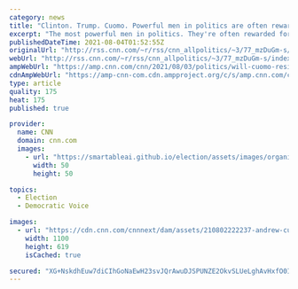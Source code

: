 ```yaml
---
category: news
title: "Clinton. Trump. Cuomo. Powerful men in politics are often rewarded."
excerpt: "The most powerful men in politics. They're often rewarded for having no shame.\n    \n"
publishedDateTime: 2021-08-04T01:52:55Z
originalUrl: "http://rss.cnn.com/~r/rss/cnn_allpolitics/~3/77_mzDuGm-s/index.html"
webUrl: "http://rss.cnn.com/~r/rss/cnn_allpolitics/~3/77_mzDuGm-s/index.html"
ampWebUrl: "https://amp.cnn.com/cnn/2021/08/03/politics/will-cuomo-resign-what-matters/index.html"
cdnAmpWebUrl: "https://amp-cnn-com.cdn.ampproject.org/c/s/amp.cnn.com/cnn/2021/08/03/politics/will-cuomo-resign-what-matters/index.html"
type: article
quality: 175
heat: 175
published: true

provider:
  name: CNN
  domain: cnn.com
  images:
    - url: "https://smartableai.github.io/election/assets/images/organizations/cnn.com-50x50.jpg"
      width: 50
      height: 50

topics:
  - Election
  - Democratic Voice

images:
  - url: "https://cdn.cnn.com/cnnnext/dam/assets/210802222237-andrew-cuomo-file-0412-super-tease.jpg"
    width: 1100
    height: 619
    isCached: true

secured: "XG+NskdhEuw7diCIhGoNaEwH23svJQrAwuDJSPUNZE2OkvSLUeLghAvHxfO0IMr4LSx9x/LHh5E1Zm3SJKnY41m04h8zdFRHlcvyaVERxSTpFzql48rQKX8NQDHINpMMgYLV2J4tWfxk+p7QNxRH2BYZWR87YLplpO+4sG6Sv7anULWuk/+YwuzSg+ZifVcnEoAvHEYvs/h8GnaMWumGSRtzedQN2zIQCkpPRfNuVZaR/n0avtbnMgOwyI+KEuIuocKAewj9Dne+1we/G0sJDaUQGxXsvWxwwtbx1wov02eYEeNsDiPY0y9PUtcK7izXZx0oHh40BOCCm7u3I3Fg4GLuRRky6+4xoeaXPjoHl/c=;g6T63YiHCywvnvUchLZ2uw=="
---
```



